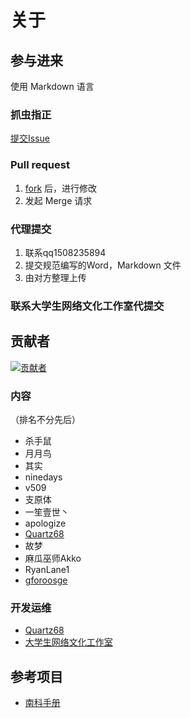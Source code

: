 # 关于

## 参与进来

使用 Markdown 语言

### 抓虫指正

[提交Issue](https://github.com/Survive-HFUT/survive-hfut.github.io/issues/new)

### Pull request

1. [fork](https://github.com/Survive-HFUT/survive-hfut.github.io/fork) 后，进行修改
2. 发起 Merge 请求

### 代理提交

1. 联系qq1508235894
2. 提交规范编写的Word，Markdown 文件
3. 由对方整理上传

### 联系大学生网络文化工作室代提交

## 贡献者

[![贡献者](https://contributors-img.web.app/image?repo=survive-hfut/survive-hfut.github.io)](https://github.com/survive-hfut/survive-hfut.github.io/graphs/contributors)

### 内容

（排名不分先后）

- 杀手鼠
- 月月鸟
- 其实
- ninedays
- v509
- 支原体
- 一笙壹世丶
- apologize
- [Quartz68](https://github.com/quartz68)
- 故梦
- 麻瓜巫师Akko
- RyanLane1
- [gforoosge](https://github.com/gforoosge)

### 开发运维

- [Quartz68](https://github.com/quartz68)
- [大学生网络文化工作室](../organizations/xuan/newx)

## 参考项目

- [南科手册](https://sustech.online/)
